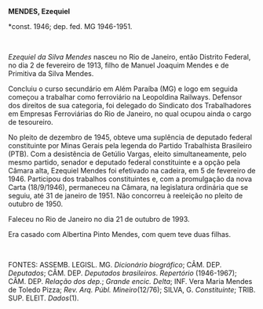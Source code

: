 **MENDES, Ezequiel**

\*const. 1946; dep. fed. MG 1946-1951.

 

*Ezequiel da Silva Mendes* nasceu no Rio de Janeiro, então Distrito
Federal, no dia 2 de fevereiro de 1913, filho de Manuel Joaquim Mendes e
de Primitiva da Silva Mendes.

Concluiu o curso secundário em Além Paraíba (MG) e logo em seguida
começou a trabalhar como ferroviário na Leopoldina Railways. Defensor
dos direitos de sua categoria, foi delegado do Sindicato dos
Trabalhadores em Empresas Ferroviárias do Rio de Janeiro, no qual ocupou
ainda o cargo de tesoureiro.

No pleito de dezembro de 1945, obteve uma suplência de deputado federal
constituinte por Minas Gerais pela legenda do Partido Trabalhista
Brasileiro (PTB). Com a desistência de Getúlio Vargas, eleito
simultaneamente, pelo mesmo partido, senador e deputado federal
constituinte e a opção pela Câmara alta, Ezequiel Mendes foi efetivado
na cadeira, em 5 de fevereiro de 1946. Participou dos trabalhos
constituintes e, com a promulgação da nova Carta (18/9/1946), permaneceu
na Câmara, na legislatura ordinária que se seguiu, até 31 de janeiro de
1951. Não concorreu à reeleição no pleito de outubro de 1950.

Faleceu no Rio de Janeiro no dia 21 de outubro de 1993.

Era casado com Albertina Pinto Mendes, com quem teve duas filhas.

 

FONTES: ASSEMB. LEGISL. MG. *Dicionário biográfico*; CÂM. DEP.
*Deputados*; CÂM. DEP. *Deputados brasileiros*. *Repertório*
(1946-1967); CÂM. DEP. *Relação dos dep.*; *Grande encic. Delta*; INF.
Vera Maria Mendes de Toledo Pizza; *Rev. Arq. Públ. Mineiro*(12/76);
SILVA, G. *Constituinte*; TRIB. SUP. ELEIT. *Dados*(1).

 

 
